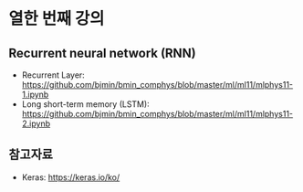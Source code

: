 # 열한 번째 강의

## Recurrent neural network (RNN)

* Recurrent Layer: https://github.com/bjmin/bmin_comphys/blob/master/ml/ml11/mlphys11-1.ipynb
* Long short-term memory (LSTM): https://github.com/bjmin/bmin_comphys/blob/master/ml/ml11/mlphys11-2.ipynb

## 참고자료
* Keras: https://keras.io/ko/
